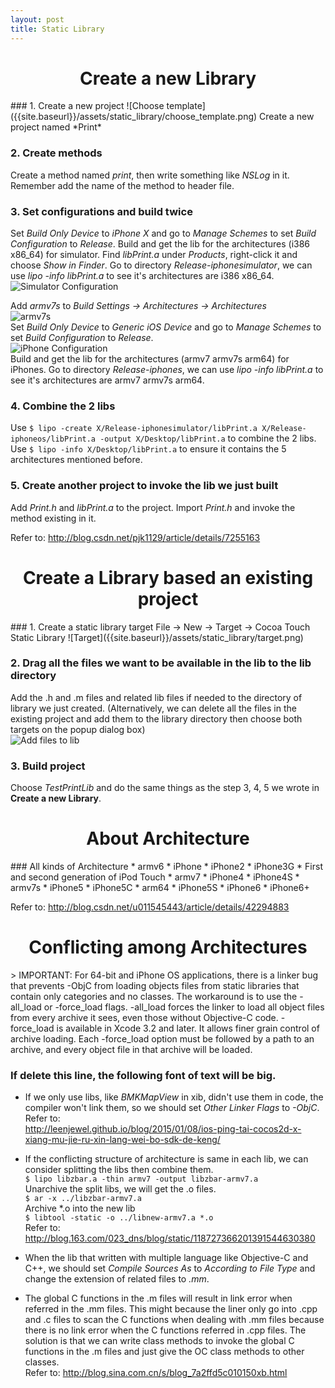 ```yaml
---
layout: post
title: Static Library
---
```


<h1 style="text-align:center">Create a new Library</h1>
### 1. Create a new project
![Choose template]({{site.baseurl}}/assets/static_library/choose_template.png)  
Create a new project named *Print*

### 2. Create methods
Create a method named *print*, then write something like *NSLog* in it.
Remember add the name of the method to header file.

### 3. Set configurations and build twice
Set *Build Only Device* to *iPhone X* and go to *Manage Schemes* to
set *Build Configuration* to *Release*.
Build and get the lib for the architectures (i386 x86_64) for simulator.
Find *libPrint.a* under *Products*, right-click it and choose *Show in Finder*.
Go to directory *Release-iphonesimulator*,
we can use *lipo -info libPrint.a* to see it's architectures are i386 x86_64.  
![Simulator Configuration]({{site.baseurl}}/assets/static_library/simulator_configuration.png)  

Add *armv7s* to *Build Settings -> Architectures -> Architectures*  
![armv7s]({{site.baseurl}}/assets/static_library/armv7s.png)  
Set *Build Only Device* to *Generic iOS Device* and go to *Manage Schemes* to
set *Build Configuration* to *Release*.  
![iPhone Configuration]({{site.baseurl}}/assets/static_library/iphone_configuration.png)  
Build and get the lib for the architectures (armv7 armv7s arm64) for iPhones.
Go to directory *Release-iphones*, we can use *lipo -info libPrint.a* to
see it's architectures are armv7 armv7s arm64.

### 4. Combine the 2 libs
Use `$ lipo -create X/Release-iphonesimulator/libPrint.a
X/Release-iphoneos/libPrint.a -output X/Desktop/libPrint.a` to
combine the 2 libs.  
Use `$ lipo -info X/Desktop/libPrint.a`
to ensure it contains the 5 architectures mentioned before.

### 5. Create another project to invoke the lib we just built
Add *Print.h* and *libPrint.a* to the project. Import *Print.h* and
invoke the method existing in it.

Refer to: <http://blog.csdn.net/pjk1129/article/details/7255163>

<h1 style="text-align:center">Create a Library based an existing project</h1>
### 1. Create a static library target
File -> New -> Target -> Cocoa Touch Static Library  
![Target]({{site.baseurl}}/assets/static_library/target.png)  

### 2. Drag all the files we want to be available in the lib to the lib directory
Add the .h and .m files and related lib files if needed to the directory of
library we just created. (Alternatively, we can delete all the files in
  the existing project and add them to the library directory then
  choose both targets on the popup dialog box)  
![Add files to lib]({{site.baseurl}}/assets/static_library/add_files_to_lib.png)

### 3. Build project
Choose *TestPrintLib* and do the same things as
the step 3, 4, 5 we wrote in **Create a new Library**.

<h1 style="text-align:center">About Architecture</h1>
### All kinds of Architecture
* armv6
 * iPhone
 * iPhone2
 * iPhone3G
 * First and second generation of iPod Touch
* armv7
 * iPhone4
 * iPhone4S
* armv7s
 * iPhone5
 * iPhone5C
* arm64
 * iPhone5S
 * iPhone6
 * iPhone6+

Refer to: <http://blog.csdn.net/u011545443/article/details/42294883>

<h1 style="text-align:center">Conflicting among Architectures</h1>
> IMPORTANT: For 64-bit and iPhone OS applications, there is a
linker bug that prevents -ObjC from loading objects files from
static libraries that contain only categories and no classes.
The workaround is to use the -all_load or -force_load flags.
-all_load forces the linker to load all object files from every archive it sees,
 even those without Objective-C code.
 -force_load is available in Xcode 3.2 and later.
 It allows finer grain control of archive loading.
 Each -force_load option must be followed by a path to an archive,
 and every object file in that archive will be loaded.

### If delete this line, the following font of text will be big.
* If we only use libs, like *BMKMapView* in xib,
didn't use them in code, the compiler won't link them,
so we should set *Other Linker Flags* to *-ObjC*.  
Refer to:  
<http://leenjewel.github.io/blog/2015/01/08/ios-ping-tai-cocos2d-x-xiang-mu-jie-ru-xin-lang-wei-bo-sdk-de-keng/>

* If the conflicting structure of architecture is same in each lib,
we can consider splitting the libs then combine them.  
`$ lipo libzbar.a -thin armv7 -output libzbar-armv7.a`  
Unarchive the split libs, we will get the .o files.    
`$ ar -x ../libzbar-armv7.a`  
Archive \*.o into the new lib  
`$ libtool -static -o ../libnew-armv7.a *.o`  
Refer to: <http://blog.163.com/023_dns/blog/static/118727366201391544630380>

* When the lib that written with multiple language like Objective-C and C++,
we should set *Compile Sources As* to *According to File Type* and
change the extension of related files to *.mm*.  

* The global C functions in the .m files will result in link error
when referred in the .mm files. This might because the liner only go into
.cpp and .c files to scan the C functions when dealing with .mm files
because there is no link error when the C functions referred in .cpp files.
The solution is that we can write class methods to invoke the global C functions
in the .m files and just give the OC class methods to other classes.  
Refer to: <http://blog.sina.com.cn/s/blog_7a2ffd5c010150xb.html>
